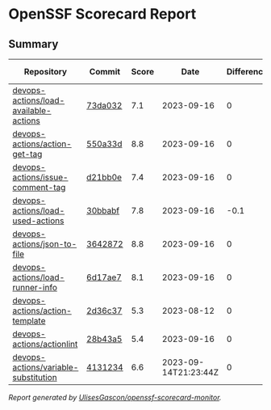 # OpenSSF Scorecard Report

## Summary

| Repository | Commit | Score | Date | Difference | Report Link | StepSecurity Link |
| -- | -- | -- | -- | -- | -- | -- |
| [devops-actions/load-available-actions](https://github.com/devops-actions/load-available-actions) | [73da032](https://github.com/devops-actions/load-available-actions/commit/73da032f0208480b17afc4465ffba6f0ec487217) | 7.1 | 2023-09-16 | 0 | [Full Report](https://deps.dev/project/github/devops-actions%2Fload-available-actions) | [Fix it](http://app.stepsecurity.io/securerepo?repo=devops-actions/load-available-actions) |
| [devops-actions/action-get-tag](https://github.com/devops-actions/action-get-tag) | [550a33d](https://github.com/devops-actions/action-get-tag/commit/550a33d3220aa561a05813d8c60e773d9a5f88da) | 8.8 | 2023-09-16 | 0 | [Full Report](https://deps.dev/project/github/devops-actions%2Faction-get-tag) | [Fix it](http://app.stepsecurity.io/securerepo?repo=devops-actions/action-get-tag) |
| [devops-actions/issue-comment-tag](https://github.com/devops-actions/issue-comment-tag) | [d21bb0e](https://github.com/devops-actions/issue-comment-tag/commit/d21bb0e9302d4ab3c0083ffff8e4b42c49a925c1) | 7.4 | 2023-09-16 | 0 | [Full Report](https://deps.dev/project/github/devops-actions%2Fissue-comment-tag) | [Fix it](http://app.stepsecurity.io/securerepo?repo=devops-actions/issue-comment-tag) |
| [devops-actions/load-used-actions](https://github.com/devops-actions/load-used-actions) | [30bbabf](https://github.com/devops-actions/load-used-actions/commit/30bbabf70d01e23552442b9349e7d62b97ee7702) | 7.8 | 2023-09-16 | -0.1 | [Full Report](https://deps.dev/project/github/devops-actions%2Fload-used-actions) | [Fix it](http://app.stepsecurity.io/securerepo?repo=devops-actions/load-used-actions) |
| [devops-actions/json-to-file](https://github.com/devops-actions/json-to-file) | [3642872](https://github.com/devops-actions/json-to-file/commit/36428725b66e547966020ef54ac4c6e573f7d8e6) | 8.8 | 2023-09-16 | 0 | [Full Report](https://deps.dev/project/github/devops-actions%2Fjson-to-file) | [Fix it](http://app.stepsecurity.io/securerepo?repo=devops-actions/json-to-file) |
| [devops-actions/load-runner-info](https://github.com/devops-actions/load-runner-info) | [6d17ae7](https://github.com/devops-actions/load-runner-info/commit/6d17ae7492082077816df6bb598331e05edca283) | 8.1 | 2023-09-16 | 0 | [Full Report](https://deps.dev/project/github/devops-actions%2Fload-runner-info) | [Fix it](http://app.stepsecurity.io/securerepo?repo=devops-actions/load-runner-info) |
| [devops-actions/action-template](https://github.com/devops-actions/action-template) | [2d36c37](https://github.com/devops-actions/action-template/commit/2d36c375d37dfe4b9bd08bacb5bae3728b201d2f) | 5.3 | 2023-08-12 | 0 | [Full Report](https://deps.dev/project/github/devops-actions%2Faction-template) | [Fix it](http://app.stepsecurity.io/securerepo?repo=devops-actions/action-template) |
| [devops-actions/actionlint](https://github.com/devops-actions/actionlint) | [28b43a5](https://github.com/devops-actions/actionlint/commit/28b43a5ac6862b14beea46e7778beca072df155f) | 5.4 | 2023-09-16 | 0 | [Full Report](https://deps.dev/project/github/devops-actions%2Factionlint) | [Fix it](http://app.stepsecurity.io/securerepo?repo=devops-actions/actionlint) |
| [devops-actions/variable-substitution](https://github.com/devops-actions/variable-substitution) | [4131234](https://github.com/devops-actions/variable-substitution/commit/413123478cfdef3b17f8d1f4f70ddef274d250b7) | 6.6 | 2023-09-14T21:23:44Z | 0 | [Full Report](https://deps.dev/project/github/devops-actions%2Fvariable-substitution) | [Fix it](http://app.stepsecurity.io/securerepo?repo=devops-actions/variable-substitution) |

_Report generated by [UlisesGascon/openssf-scorecard-monitor](https://github.com/UlisesGascon/openssf-scorecard-monitor)._